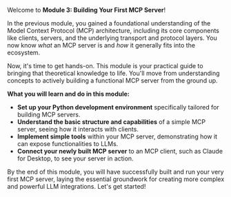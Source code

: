 Welcome to **Module 3: Building Your First MCP Server**!

In the previous module, you gained a foundational understanding of the Model Context Protocol (MCP) architecture, including its core components like clients, servers, and the underlying transport and protocol layers. You now know *what* an MCP server is and *how* it generally fits into the ecosystem.

Now, it's time to get hands-on. This module is your practical guide to bringing that theoretical knowledge to life. You'll move from understanding concepts to actively building a functional MCP server from the ground up.

**What you will learn and do in this module:**

*   **Set up your Python development environment** specifically tailored for building MCP servers.
*   **Understand the basic structure and capabilities** of a simple MCP server, seeing how it interacts with clients.
*   **Implement simple tools** within your MCP server, demonstrating how it can expose functionalities to LLMs.
*   **Connect your newly built MCP server** to an MCP client, such as Claude for Desktop, to see your server in action.

By the end of this module, you will have successfully built and run your very first MCP server, laying the essential groundwork for creating more complex and powerful LLM integrations. Let's get started!